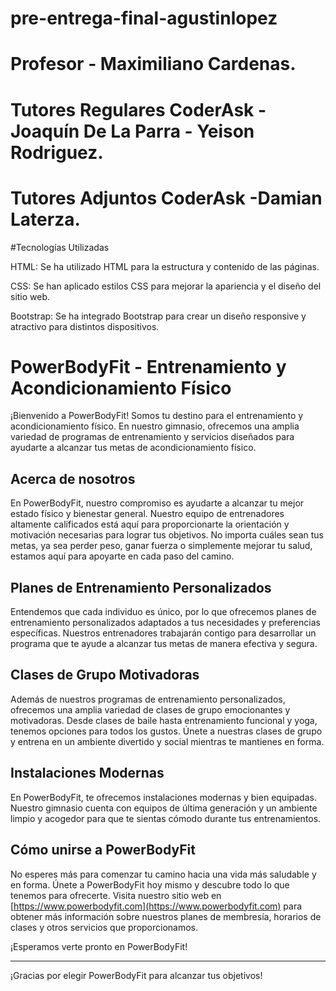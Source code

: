 # pre-entrega-final-agustinlopez
# Profesor - 	Maximiliano Cardenas.
# Tutores Regulares CoderAsk -Joaquín De La Parra - Yeison Rodriguez.
# Tutores Adjuntos CoderAsk -Damian Laterza.

#Tecnologías Utilizadas

HTML:
  Se ha utilizado HTML para la estructura y contenido de las páginas.
  
CSS:
  Se han aplicado estilos CSS para mejorar la apariencia y el diseño del sitio web.
  
Bootstrap:
  Se ha integrado Bootstrap para crear un diseño responsive y atractivo para distintos dispositivos.
  

# PowerBodyFit - Entrenamiento y Acondicionamiento Físico

¡Bienvenido a PowerBodyFit! Somos tu destino para el entrenamiento y acondicionamiento físico. En nuestro gimnasio, ofrecemos una amplia variedad de programas de entrenamiento y servicios diseñados para ayudarte a alcanzar tus metas de acondicionamiento físico.

## Acerca de nosotros

En PowerBodyFit, nuestro compromiso es ayudarte a alcanzar tu mejor estado físico y bienestar general. Nuestro equipo de entrenadores altamente calificados está aquí para proporcionarte la orientación y motivación necesarias para lograr tus objetivos. No importa cuáles sean tus metas, ya sea perder peso, ganar fuerza o simplemente mejorar tu salud, estamos aquí para apoyarte en cada paso del camino.

## Planes de Entrenamiento Personalizados

Entendemos que cada individuo es único, por lo que ofrecemos planes de entrenamiento personalizados adaptados a tus necesidades y preferencias específicas. Nuestros entrenadores trabajarán contigo para desarrollar un programa que te ayude a alcanzar tus metas de manera efectiva y segura.

## Clases de Grupo Motivadoras

Además de nuestros programas de entrenamiento personalizados, ofrecemos una amplia variedad de clases de grupo emocionantes y motivadoras. Desde clases de baile hasta entrenamiento funcional y yoga, tenemos opciones para todos los gustos. Únete a nuestras clases de grupo y entrena en un ambiente divertido y social mientras te mantienes en forma.

## Instalaciones Modernas

En PowerBodyFit, te ofrecemos instalaciones modernas y bien equipadas. Nuestro gimnasio cuenta con equipos de última generación y un ambiente limpio y acogedor para que te sientas cómodo durante tus entrenamientos.

## Cómo unirse a PowerBodyFit

No esperes más para comenzar tu camino hacia una vida más saludable y en forma. Únete a PowerBodyFit hoy mismo y descubre todo lo que tenemos para ofrecerte. Visita nuestro sitio web en [https://www.powerbodyfit.com](https://www.powerbodyfit.com) para obtener más información sobre nuestros planes de membresía, horarios de clases y otros servicios que proporcionamos.

¡Esperamos verte pronto en PowerBodyFit!

---
¡Gracias por elegir PowerBodyFit para alcanzar tus objetivos!
